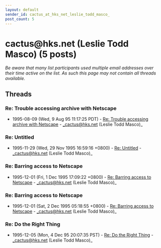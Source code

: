 ```yaml
---
layout: default
sender_id: cactus_at_hks_net_leslie_todd_masco_
post_count: 5
---
```


# cactus<span>@</span>hks.net (Leslie Todd Masco) (5 posts)

_Be aware that many list participants used multiple email addresses over their time active on the list. As such this page may not contain all threads available._

## Threads

### Re: Trouble accessing archive with Netscape
+ 1995-08-09 (Wed, 9 Aug 95 11:17:25 PDT) - [Re: Trouble accessing archive with Netscape](/archive/1995/08/2591aff3bf8201d95f1e4735555627bcc707644943bab6807d0dca388c54dba5) - _cactus@hks.net (Leslie Todd Masco)_

### Re: Untitled
+ 1995-11-29 (Wed, 29 Nov 1995 16:59:16 +0800) - [Re: Untitled](/archive/1995/11/9daf74c97195b042eaa2b16952bd4bf6f4ed6d231f5ed8a8cc0456e18b88c595) - _cactus@hks.net (Leslie Todd Masco)_

### Re: Barring access to Netscape
+ 1995-12-01 (Fri, 1 Dec 1995 17:09:22 +0800) - [Re: Barring access to Netscape](/archive/1995/12/27bb1c714176ceb856a86b928493ddbe186855abf9e4314ea88aff5464a7c940) - _cactus@hks.net (Leslie Todd Masco)_

### Re: Barring access to Netscape
+ 1995-12-01 (Sat, 2 Dec 1995 05:18:55 +0800) - [Re: Barring access to Netscape](/archive/1995/12/0ef6b315c84c8310fe6a42157887c8d1bb67fc7c1a0c127212a2c73e68c52099) - _cactus@hks.net (Leslie Todd Masco)_

### Re: Do the Right Thing
+ 1995-12-05 (Mon, 4 Dec 95 20:07:35 PST) - [Re: Do the Right Thing](/archive/1995/12/e9d58235ccb30e453e2df41d7090a9abdea5d07bfb9c8a346d83e395f488059b) - _cactus@hks.net (Leslie Todd Masco)_

